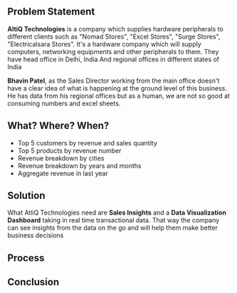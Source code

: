 ## Problem Statement
**AltiQ Technologies** is a company which supplies hardware peripherals to different clients such as "Nomad Stores", "Excel Stores", "Surge Stores", "Electricalsara Stores". It's a hardware company which will supply computers, networking equipments and other peripherals to them.
They have head office in Delhi, India
And regional offices in different states of India

**Bhavin Patel**, as the Sales Director working from the main office doesn't have a clear idea of what is happening at the ground level of this business. He has data from his regional offices but as a human, we are not so good at consuming numbers and excel sheets.

## What? Where? When?
* Top 5 customers by revenue and sales quantity
* Top 5 products by revenue number
* Revenue breakdown by cities
* Revenue breakdown by years and months
* Aggregate revenue in last year

## Solution
What AtliQ Technologies need are **Sales Insights** and a **Data Visualization Dashboard** taking in real time transactional data. That way the company can see insights from the data on the go and will help them make better business decisions

## Process


## Conclusion
